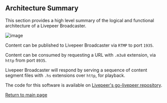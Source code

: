 ## Architecture Summary

This section provides a high level summary of the logical and functional architecture of a Livepeer Broadcaster.

![image](https://user-images.githubusercontent.com/2212651/112746920-d33e2680-8fcf-11eb-924b-e4bb648f8c77.png)

Content can be published to Livepeer Broadcaster via `RTMP` to port `1935`.

Content can be consumed by requesting a URL with `.m3u8` extension, via `http` from port `8935`.

Livepeer Broadcaster will respond by serving a sequence of content segment files with `.hs` extensions over `http`, for playback.

The code for this software is available on [Livepeer's go-livepeer repository](https://github.com/livepeer/go-livepeer).

[Return to main page](./README.md#next-steps)

